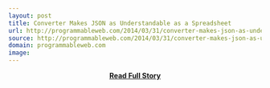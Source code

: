 ```yaml
---
layout: post
title: Converter Makes JSON as Understandable as a Spreadsheet
url: http://programmableweb.com/2014/03/31/converter-makes-json-as-understandable-as-a-spreadsheet
source: http://programmableweb.com/2014/03/31/converter-makes-json-as-understandable-as-a-spreadsheet
domain: programmableweb.com
image: 
---
```


<p></p>
<center><p><a href="http://programmableweb.com/2014/03/31/converter-makes-json-as-understandable-as-a-spreadsheet" style='padding:25px; font-sze:18px; font-weight: bold;'>Read Full Story</a></p></center>
